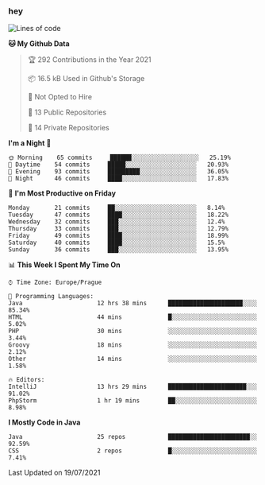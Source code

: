 ### hey

<!--START_SECTION:waka-->
![Lines of code](https://img.shields.io/badge/From%20Hello%20World%20I%27ve%20Written-118878%20lines%20of%20code-blue)

**🐱 My Github Data** 

> 🏆 292 Contributions in the Year 2021
 > 
> 📦 16.5 kB Used in Github's Storage 
 > 
> 🚫 Not Opted to Hire
 > 
> 📜 13 Public Repositories 
 > 
> 🔑 14 Private Repositories  
 > 
**I'm a Night 🦉** 

```text
🌞 Morning    65 commits     ██████░░░░░░░░░░░░░░░░░░░   25.19% 
🌆 Daytime    54 commits     █████░░░░░░░░░░░░░░░░░░░░   20.93% 
🌃 Evening    93 commits     █████████░░░░░░░░░░░░░░░░   36.05% 
🌙 Night      46 commits     ████░░░░░░░░░░░░░░░░░░░░░   17.83%

```
📅 **I'm Most Productive on Friday** 

```text
Monday       21 commits     ██░░░░░░░░░░░░░░░░░░░░░░░   8.14% 
Tuesday      47 commits     ████░░░░░░░░░░░░░░░░░░░░░   18.22% 
Wednesday    32 commits     ███░░░░░░░░░░░░░░░░░░░░░░   12.4% 
Thursday     33 commits     ███░░░░░░░░░░░░░░░░░░░░░░   12.79% 
Friday       49 commits     ████░░░░░░░░░░░░░░░░░░░░░   18.99% 
Saturday     40 commits     ████░░░░░░░░░░░░░░░░░░░░░   15.5% 
Sunday       36 commits     ███░░░░░░░░░░░░░░░░░░░░░░   13.95%

```


📊 **This Week I Spent My Time On** 

```text
⌚︎ Time Zone: Europe/Prague

💬 Programming Languages: 
Java                     12 hrs 38 mins      █████████████████████░░░░   85.34% 
HTML                     44 mins             █░░░░░░░░░░░░░░░░░░░░░░░░   5.02% 
PHP                      30 mins             ░░░░░░░░░░░░░░░░░░░░░░░░░   3.44% 
Groovy                   18 mins             ░░░░░░░░░░░░░░░░░░░░░░░░░   2.12% 
Other                    14 mins             ░░░░░░░░░░░░░░░░░░░░░░░░░   1.58%

🔥 Editors: 
IntelliJ                 13 hrs 29 mins      ██████████████████████░░░   91.02% 
PhpStorm                 1 hr 19 mins        ██░░░░░░░░░░░░░░░░░░░░░░░   8.98%

```

**I Mostly Code in Java** 

```text
Java                     25 repos            ███████████████████████░░   92.59% 
CSS                      2 repos             █░░░░░░░░░░░░░░░░░░░░░░░░   7.41%

```



 Last Updated on 19/07/2021
<!--END_SECTION:waka-->
